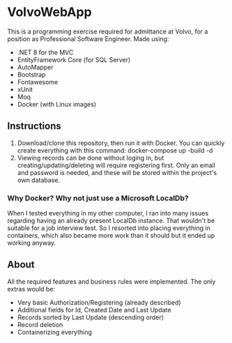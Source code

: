 # VolvoWebApp
This is a programming exercise required for admittance at Volvo, for a position as Professional Software Engineer.
Made using:
- .NET 8 for the MVC
- EntityFramework Core (for SQL Server)
- AutoMapper
- Bootstrap
- Fontawesome
- xUnit
- Moq
- Docker (with Linux images)

## Instructions
1. Download/clone this repository, then run it with Docker. You can quickly create everything with this command: 
docker-compose up -build -d
2. Viewing records can be done without loging in, but creating/updating/deleting will require registering first. Only an email and password is needed, and these will be stored within the project's own database.

### Why Docker? Why not just use a Microsoft LocalDb?
When I tested everything in my other computer, I ran into many issues regarding having an already present LocalDb instance. That wouldn't be suitable for a job interview test.
So I resorted into placing everything in containers, which also became more work than it should but it ended up working anyway.

## About
All the required features and business rules were implemented. The only extras would be:
- Very basic Authorization/Registering (already described)
- Additional fields for Id, Created Date and Last Update
- Records sorted by Last Update (descending order)
- Record deletion
- Containerizing everything